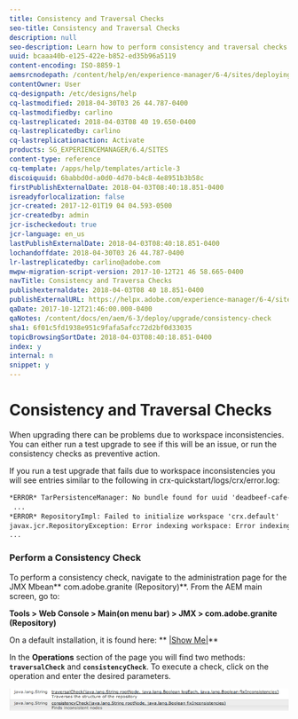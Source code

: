 ```yaml
---
title: Consistency and Traversal Checks
seo-title: Consistency and Traversal Checks
description: null
seo-description: Learn how to perform consistency and traversal checks.
uuid: bcaaa40b-e125-422e-b852-ed35b96a5119
content-encoding: ISO-8859-1
aemsrcnodepath: /content/help/en/experience-manager/6-4/sites/deploying/using/consistency-check
contentOwner: User
cq-designpath: /etc/designs/help
cq-lastmodified: 2018-04-30T03 26 44.787-0400
cq-lastmodifiedby: carlino
cq-lastreplicated: 2018-04-03T08 40 19.650-0400
cq-lastreplicatedby: carlino
cq-lastreplicationaction: Activate
products: SG_EXPERIENCEMANAGER/6.4/SITES
content-type: reference
cq-template: /apps/help/templates/article-3
discoiquuid: 6babbd0d-a0d0-4d70-b4c8-4e8951b3b58c
firstPublishExternalDate: 2018-04-03T08:40:18.851-0400
isreadyforlocalization: false
jcr-created: 2017-12-01T19 04 04.593-0500
jcr-createdby: admin
jcr-ischeckedout: true
jcr-language: en_us
lastPublishExternalDate: 2018-04-03T08:40:18.851-0400
lochandoffdate: 2018-04-30T03 26 44.787-0400
lr-lastreplicatedby: carlino@adobe.com
mwpw-migration-script-version: 2017-10-12T21 46 58.665-0400
navTitle: Consistency and Traversa Checks
publishexternaldate: 2018-04-03T08 40 18.851-0400
publishExternalURL: https://helpx.adobe.com/experience-manager/6-4/sites/deploying/using/consistency-check.html
qaDate: 2017-10-12T21:46:00.000-0400
qaNotes: /content/docs/en/aem/6-3/deploy/upgrade/consistency-check
sha1: 6f01c5fd1938e951c9fafa5afcc72d2bf0d33035
topicBrowsingSortDate: 2018-04-03T08:40:18.851-0400
index: y
internal: n
snippet: y
---
```


# Consistency and Traversal Checks

When upgrading there can be problems due to workspace inconsistencies. You can either run a test upgrade to see if this will be an issue, or run the consistency checks as preventive action.

If you run a test upgrade that fails due to workspace inconsistencies you will see entries similar to the following in crx-quickstart/logs/crx/error.log:

```xml
*ERROR* TarPersistenceManager: No bundle found for uuid 'deadbeef-cafe-babe-cafe-babecafebabe'
 ...
*ERROR* RepositoryImpl: Failed to initialize workspace 'crx.default'
javax.jcr.RepositoryException: Error indexing workspace: Error indexing workspace: Error indexing workspace
...
```

### Perform a Consistency Check

To perform a consistency check, navigate to the administration page for the JMX Mbean** com.adobe.granite (Repository)**. From the AEM main screen, go to:

**Tools &gt; Web Console &gt; Main(on menu bar) &gt; JMX &gt; com.adobe.granite (Repository)**

On a default installation, it is found here: ** [|Show Me|](http://localhost:4502/system/console/jmx/com.adobe.granite%3Atype%3DRepository)**

In the **Operations** section of the page you will find two methods: **`traversalCheck`** and **`consistencyCheck`**. To execute a check, click on the operation and enter the desired parameters.

![](assets/chlimage_1-126.png)

